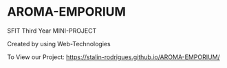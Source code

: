 # AROMA-EMPORIUM
SFIT Third Year MINI-PROJECT

Created by using Web-Technologies

To View our Project:
https://stalin-rodrigues.github.io/AROMA-EMPORIUM/
